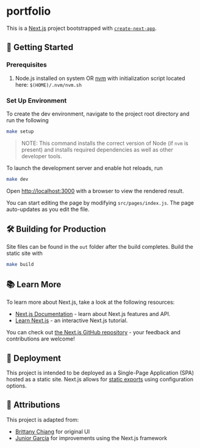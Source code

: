 # portfolio

This is a [Next.js](https://nextjs.org/) project bootstrapped with [`create-next-app`](https://github.com/vercel/next.js/tree/canary/packages/create-next-app).

## 🏁 Getting Started

### Prerequisites

1. Node.js installed on system OR [nvm](https://github.com/nvm-sh/nvm) with initialization script located here: `$(HOME)/.nvm/nvm.sh`

### Set Up Environment

To create the dev environment, navigate to the project root directory and run the following

```bash
make setup
```

>NOTE: This command installs the correct version of Node (if `nvm` is present)
and installs required dependencies as well as other developer tools.

To launch the development server and enable hot reloads, run

```bash
make dev
```

Open [http://localhost:3000](http://localhost:3000) with a browser to view the rendered result.

You can start editing the page by modifying `src/pages/index.js`. The page auto-updates as you edit the file.

## 🛠️ Building for Production

Site files can be found in the `out` folder after the build completes. Build the static site with

```bash
make build
```

## 📚 Learn More

To learn more about Next.js, take a look at the following resources:

- [Next.js Documentation](https://nextjs.org/docs) - learn about Next.js features and API.
- [Learn Next.js](https://nextjs.org/learn) - an interactive Next.js tutorial.

You can check out [the Next.js GitHub repository](https://github.com/vercel/next.js/) - your feedback and contributions are welcome!

## 🚀 Deployment

This project is intended to be deployed as a Single-Page Application (SPA) hosted as a static site. Next.js allows for [static exports](https://nextjs.org/docs/app/building-your-application/deploying/static-exports) using configuration options.

## 🙌 Attributions

This project is adapted from:

- [Brittany Chiang](https://github.com/bchiang7/v4) for original UI
- [Junior García](https://github.com/jrgarciadev/portfoliov2) for improvements using the Next.js framework
